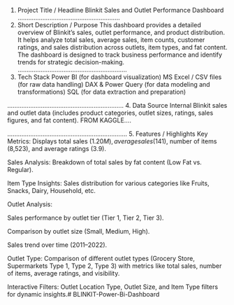 1. Project Title / Headline
Blinkit Sales and Outlet Performance Dashboard
..........................................................
2. Short Description / Purpose
This dashboard provides a detailed overview of Blinkit’s sales, outlet performance, and product distribution. It helps analyze total sales, average sales, item counts, customer ratings, and sales distribution across outlets, item types, and fat content. The dashboard is designed to track business performance and identify trends for strategic decision-making.
..............................................................
3. Tech Stack
Power BI  (for dashboard visualization)
MS Excel / CSV files (for raw data handling)
DAX & Power Query (for data modeling and transformations)
SQL (for data extraction and preparation)
 
..................................................................
4. Data Source
Internal Blinkit sales and outlet data (includes product categories, outlet sizes, ratings, sales figures, and fat content).
FROM KAGGLE....

....................................................................
5. Features / Highlights
Key Metrics: Displays total sales ($1.20M), average sales ($141), number of items (8,523), and average ratings (3.9).

Sales Analysis: Breakdown of total sales by fat content (Low Fat vs. Regular).

Item Type Insights: Sales distribution for various categories like Fruits, Snacks, Dairy, Household, etc.

Outlet Analysis:

Sales performance by outlet tier (Tier 1, Tier 2, Tier 3).

Comparison by outlet size (Small, Medium, High).

Sales trend over time (2011–2022).

Outlet Type: Comparison of different outlet types (Grocery Store, Supermarkets Type 1, Type 2, Type 3) with metrics like total sales, number of items, average ratings, and visibility.

Interactive Filters: Outlet Location Type, Outlet Size, and Item Type filters for dynamic insights.# BLINKIT-Power-Bi-Dashboard
